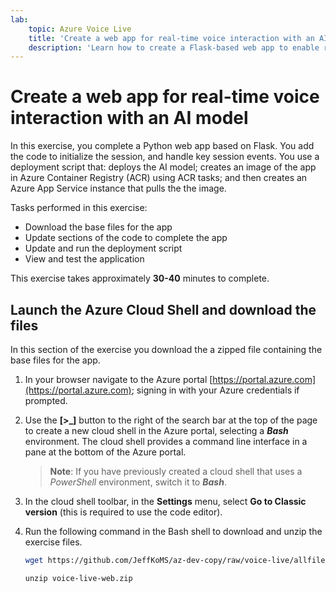 ```yaml
---
lab:
    topic: Azure Voice Live
    title: 'Create a web app for real-time voice interaction with an AI model'
    description: 'Learn how to create a Flask-based web app to enable real-time voice interactions with an AI model.'
---
```


# Create a web app for real-time voice interaction with an AI model

In this exercise, you complete a Python web app based on Flask. You add the code to initialize the session, and handle key session events. You use a deployment script that: deploys the AI model; creates an image of the app in Azure Container Registry (ACR) using ACR tasks; and then creates an Azure App Service instance that pulls the the image. 

Tasks performed in this exercise:

* Download the base files for the app
* Update sections of the code to complete the app
* Update and run the deployment script
* View and test the application

This exercise takes approximately **30-40** minutes to complete.

## Launch the Azure Cloud Shell and download the files

In this section of the exercise you download the a zipped file containing the base files for the app.

1. In your browser navigate to the Azure portal [https://portal.azure.com](https://portal.azure.com); signing in with your Azure credentials if prompted.

1. Use the **[\>_]** button to the right of the search bar at the top of the page to create a new cloud shell in the Azure portal, selecting a ***Bash*** environment. The cloud shell provides a command line interface in a pane at the bottom of the Azure portal.

    > **Note**: If you have previously created a cloud shell that uses a *PowerShell* environment, switch it to ***Bash***.

1. In the cloud shell toolbar, in the **Settings** menu, select **Go to Classic version** (this is required to use the code editor).

1. Run the following command in the Bash shell to download and unzip the exercise files.

    ```bash
    wget https://github.com/JeffKoMS/az-dev-copy/raw/voice-live/allfiles/downloads/python/voice-live-web.zip
    ```

    ```
    unzip voice-live-web.zip
    ```
